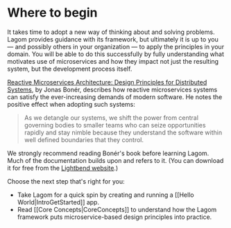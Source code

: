 # Where to begin

It takes time to adopt a new way of thinking about and solving problems. Lagom provides guidance with its framework, but ultimately it is up to you &#8212; and possibly others in your organization &#8212; to apply the principles in your domain. You will be able to do this successfully by fully understanding what motivates use of microservices and how they impact not just the resulting system, but the development process itself.

[Reactive Microservices Architecture: Design Principles for Distributed Systems](https://info.lightbend.com/COLL-20XX-Reactive-Microservices-Architecture-RES-LP.html), by Jonas Bonér, describes how reactive microservices systems can satisfy the ever-increasing demands of modern software. He notes the positive effect when adopting such systems:

> As we detangle our systems, we shift the power from central governing bodies to smaller teams who can seize opportunities rapidly and stay nimble because they understand the software within well defined boundaries that they control.

We strongly recommend reading Bonér's book before learning Lagom. Much of the documentation builds upon and refers to it. (You can download it for free from the [Lightbend website](https://www.lightbend.com/resources/e-books).)

Choose the next step that's right for you:

* Take Lagom for a quick spin by creating and running a [[Hello World|IntroGetStarted]] app.
* Read [[Core Concepts|CoreConcepts]] to understand how the Lagom framework puts microservice-based design principles into practice.
